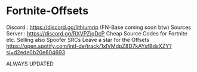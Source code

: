  # Fortnite-Offsets
Discord : https://discord.gg/lithiumrip (FN-Base coming soon btw) 
Sources Server : https://discord.gg/RXVPZjqDcP
Cheap Source Codes for Fortnite etc. 
Selling also Spoofer SRCs 
Leave a star for the Offsets 
https://open.spotify.com/intl-de/track/1xIVMdpZ8D7kAYsfBdsXZY?si=d2ede0b20e604693


ALWAYS UPDATED
  
